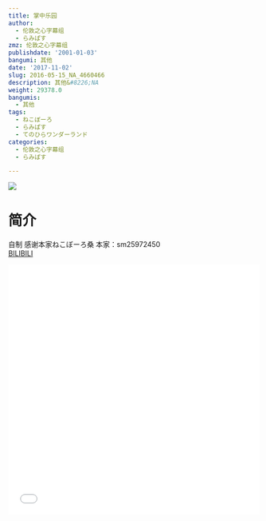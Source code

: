 ```yaml
---
title: 掌中乐园
author:
  - 伦敦之心字幕组
  - らみぱす
zmz: 伦敦之心字幕组
publishdate: '2001-01-03'
bangumi: 其他
date: '2017-11-02'
slug: 2016-05-15_NA_4660466
description: 其他&#8226;NA
weight: 29378.0
bangumis:
  - 其他
tags:
  - ねこぼーろ
  - らみぱす
  - てのひらワンダーランド
categories:
  - 伦敦之心字幕组
  - らみぱす

---
```

![](https://i.imgur.com/8XpHD5Z.png)
# 简介  
自制 感谢本家ねこぼーろ桑   本家：sm25972450    
  [BILIBILI](https://www.bilibili.com/video/av4660466/)

  <iframe src="//www.bilibili.com/html/html5player.html?cid=7560929&aid=4660466" width="100%" height="500" frameborder="0" allowfullscreen="allowfullscreen"></iframe>

